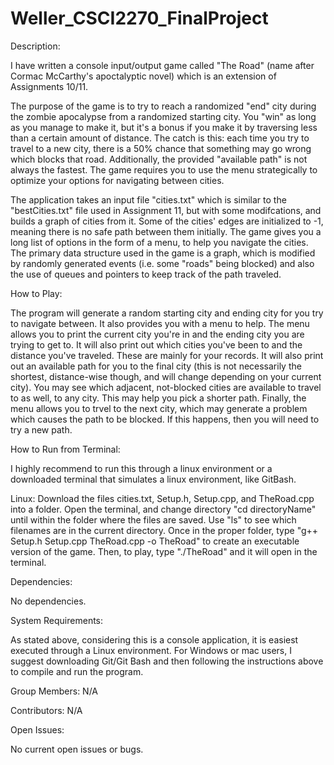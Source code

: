 # Weller_CSCI2270_FinalProject
Description:

  I have written a console input/output game called "The Road" (name after Cormac McCarthy's apoctalyptic novel) which is an extension of Assignments 10/11. 

  The purpose of the game is to try to reach a randomized "end" city during the zombie apocalypse from a randomized starting city. You "win" as long as you manage to make it, but it's a bonus if you make it by traversing less than a certain amount of distance. The catch is this: each time you try to travel to a new city, there is a 50% chance that something may go wrong which blocks that road. Additionally, the provided "available path" is not always the fastest. The game requires you to use the menu strategically to optimize your options for navigating between cities.

  The application takes an input file "cities.txt" which is similar to the "bestCities.txt" file used in Assignment 11, but with some modifcations, and builds a graph of cities from it. Some of the cities' edges are initialized to -1, meaning there is no safe path between them initially. The game gives you a long list of options in the form of a menu, to help you navigate the cities. The primary data structure used in the game is a graph, which is modified by randomly generated events (i.e. some "roads" being blocked) and also the use of queues and pointers to keep track of the path traveled. 
  
How to Play:

  The program will generate a random starting city and ending city for you try to navigate between. It also provides you with a menu to help. The menu allows you to print the current city you're in and the ending city you are trying to get to. It will also print out which cities you've been to and the distance you've traveled. These are mainly for your records. It will also print out an available path for you to the final city (this is not necessarily the shortest, distance-wise though, and will change depending on your current city). You may see which adjacent, not-blocked cities are available to travel to as well, to any city. This may help you pick a shorter path. Finally, the menu allows you to trvel to the next city, which may generate a problem which causes the path to be blocked. If this happens, then you will need to try a new path. 

How to Run from Terminal:

  I highly recommend to run this through a linux environment or a downloaded terminal that simulates a linux environment, like GitBash.
  
  Linux: Download the files cities.txt, Setup.h, Setup.cpp, and TheRoad.cpp into a folder. Open the terminal, and change directory "cd directoryName" until within the folder where the files are saved. Use "ls" to see which filenames are in the current directory. Once in the proper folder, type "g++ Setup.h Setup.cpp TheRoad.cpp -o TheRoad" to create an executable version of the game. Then, to play, type "./TheRoad" and it will open in the terminal.

Dependencies: 

  No dependencies.

System Requirements:

  As stated above, considering this is a console application, it is easiest executed through a Linux environment. For Windows or mac users, I suggest downloading Git/Git Bash and then following the instructions above to compile and run the program.

Group Members:
  N/A
  
Contributors:
  N/A
  
Open Issues:

  No current open issues or bugs.
